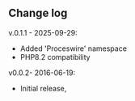 ## Change log
v.0.1.1 - 2025-09-29: 
- Added 'Proceswire' namespace
- PHP8.2 compatibility

v0.0.2- 2016-06-19:
- Initial release, 
